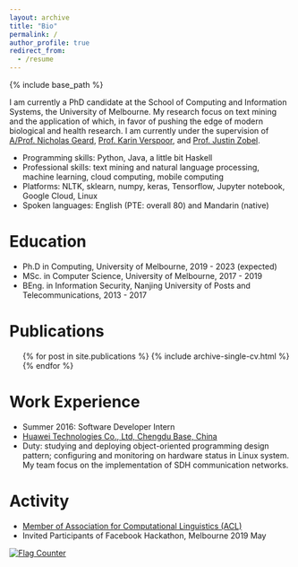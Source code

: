 ```yaml
---
layout: archive
title: "Bio"
permalink: /
author_profile: true
redirect_from:
  - /resume
---
```


{% include base_path %}

I am currently a PhD candidate at the School of Computing and Information Systems, the University of Melbourne. My research focus on text mining and the application of which, in favor of pushing the edge of modern biological and health research. I am currently under the supervision of [A/Prof. Nicholas Geard](https://sites.google.com/site/nicgeard), [Prof. Karin Verspoor](https://scholar.google.com/citations?hl=en&user=dUxHnbcAAAAJ), and [Prof. Justin Zobel](https://scholar.google.com/citations?user=uEHvqE8AAAAJ&hl=en).

* Programming skills: Python, Java, a little bit Haskell
* Professional skills: text mining and natural language processing, machine learning, cloud computing, mobile computing
* Platforms: NLTK, sklearn, numpy, keras, Tensorflow, Jupyter notebook, Google Cloud, Linux
* Spoken languages: English (PTE: overall 80) and Mandarin (native)

Education
======
* Ph.D in Computing, University of Melbourne, 2019 - 2023 (expected)
* MSc. in Computer Science, University of Melbourne, 2017 - 2019
* BEng. in Information Security, Nanjing University of Posts and Telecommunications, 2013 - 2017

Publications
======
  <ul>{% for post in site.publications %}
    {% include archive-single-cv.html %}
  {% endfor %}</ul>
  
Work Experience
======
  * Summer 2016: Software Developer Intern
  * [Huawei Technologies Co., Ltd, Chengdu Base, China](https://www.huawei.com)
  * Duty: studying and deploying object-oriented programming design pattern; configuring and monitoring on hardware status in Linux system. My team focus on the implementation of SDH communication networks.
    
Activity
======
* [Member of Association for Computational Linguistics (ACL)](https://www.aclweb.org/portal/)
* Invited Participants of Facebook Hackathon, Melbourne 2019 May

<a href="https://info.flagcounter.com/2o8I"><img src="https://s01.flagcounter.com/count/2o8I/bg_FFFFFF/txt_000000/border_FFFFFF/columns_5/maxflags_12/viewers_Hits/labels_0/pageviews_1/flags_0/percent_0/" alt="Flag Counter" border="0"></a>
